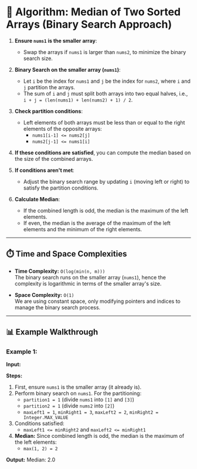 # 🧠 Algorithm: Median of Two Sorted Arrays (Binary Search Approach)

1. **Ensure `nums1` is the smaller array**:
   - Swap the arrays if `nums1` is larger than `nums2`, to minimize the binary search size.

2. **Binary Search on the smaller array (`nums1`)**:
   - Let `i` be the index for `nums1` and `j` be the index for `nums2`, where `i` and `j` partition the arrays.
   - The sum of `i` and `j` must split both arrays into two equal halves, i.e., `i + j = (len(nums1) + len(nums2) + 1) / 2`.

3. **Check partition conditions**:
   - Left elements of both arrays must be less than or equal to the right elements of the opposite arrays:
     - `nums1[i-1] <= nums2[j]`
     - `nums2[j-1] <= nums1[i]`

4. **If these conditions are satisfied**, you can compute the median based on the size of the combined arrays.

5. **If conditions aren't met**:
   - Adjust the binary search range by updating `i` (moving left or right) to satisfy the partition conditions.

6. **Calculate Median**:
   - If the combined length is odd, the median is the maximum of the left elements.
   - If even, the median is the average of the maximum of the left elements and the minimum of the right elements.

---

## ⏱️ Time and Space Complexities

- **Time Complexity:** `O(log(min(n, m)))`  
  The binary search runs on the smaller array (`nums1`), hence the complexity is logarithmic in terms of the smaller array's size.

- **Space Complexity:** `O(1)`  
  We are using constant space, only modifying pointers and indices to manage the binary search process.

---

## 📊 Example Walkthrough

### **Example 1:**

**Input:**

**Steps:**
1. First, ensure `nums1` is the smaller array (it already is).
2. Perform binary search on `nums1`. For the partitioning:
   - `partition1 = 1` (divide `nums1` into `[1]` and `[3]`)
   - `partition2 = 1` (divide `nums2` into `[2]`)
   - `maxLeft1 = 1`, `minRight1 = 3`, `maxLeft2 = 2`, `minRight2 = Integer.MAX_VALUE`
3. Conditions satisfied:
   - `maxLeft1 <= minRight2` and `maxLeft2 <= minRight1`
4. **Median:** Since combined length is odd, the median is the maximum of the left elements:
   - `max(1, 2) = 2`

**Output:**
Median: 2.0